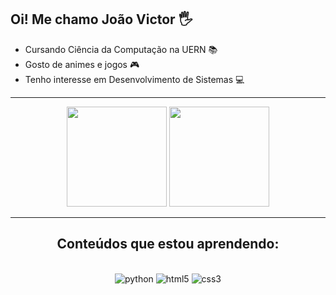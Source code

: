 ## Oi! Me chamo João Victor 🖐️ 
- Cursando Ciência da Computação na UERN 📚
- Gosto de animes e jogos 🎮
- Tenho interesse em Desenvolvimento de Sistemas 💻

<hr>

<div align="center">

<img height="160em" src="https://github-readme-stats.vercel.app/api?username=joao-victor-costa-gomes&show_icons=true&theme=dark"/>
      
<img height="160em" src="https://github-readme-stats-gb9t.vercel.app/api/top-langs/?username=joao-victor-costa-gomes&layout=compact&hide_border=true&show_icons=true&langs_count=6&theme=github_dark"/>

<div>

<hr>

## Conteúdos que estou aprendendo: 

<div style = "display: inline_block">

<br>

<img src="https://img.shields.io/badge/Python-3776AB?style=for-the-badge&logo=python&logoColor=white" alt="python">

<img src="https://img.shields.io/badge/HTML5-E34F26?style=for-the-badge&logo=html5&logoColor=white" alt="html5">

<img src="https://img.shields.io/badge/CSS3-1572B6?style=for-the-badge&logo=css3&logoColor=white" alt="css3">

</div>

